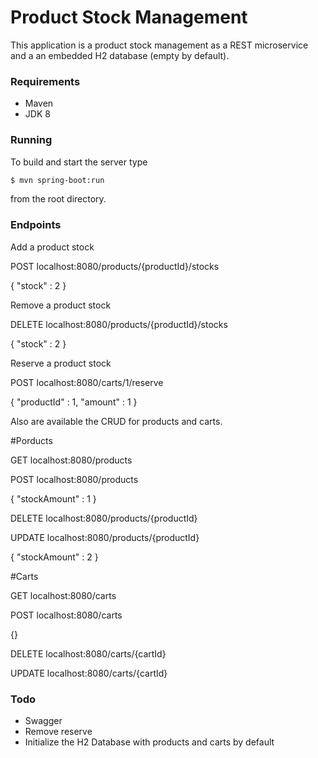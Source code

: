 # Product Stock Management

This application is a product stock management as a REST microservice and a an embedded H2 database (empty by default).

### Requirements

- Maven
- JDK 8

### Running

To build and start the server type

```sh
$ mvn spring-boot:run
```

from the root directory.

### Endpoints

Add a product stock

POST localhost:8080/products/{productId}/stocks

{
	"stock" : 2
}

Remove a product stock

DELETE localhost:8080/products/{productId}/stocks

{
	"stock" : 2
}

Reserve a product stock

POST localhost:8080/carts/1/reserve

{
	"productId" : 1,
	"amount" : 1
}


Also are available the CRUD for products and carts.

#Porducts

GET localhost:8080/products

POST localhost:8080/products

{
	"stockAmount" : 1
}

DELETE localhost:8080/products/{productId}

UPDATE localhost:8080/products/{productId}

{
	"stockAmount" : 2
}


#Carts

GET localhost:8080/carts

POST localhost:8080/carts

{}

DELETE localhost:8080/carts/{cartId}

UPDATE localhost:8080/carts/{cartId}



### Todo

 - Swagger
 - Remove reserve
 - Initialize the H2 Database with products and carts by default

